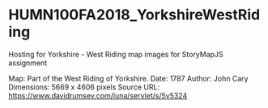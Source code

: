 # HUMN100FA2018_YorkshireWestRiding
Hosting for Yorkshire - West Riding map images for StoryMapJS assignment

Map: Part of the West Riding of Yorkshire.
Date: 1787
Author: John Cary
Dimensions: 5669 x 4606 pixels
Source URL: https://www.davidrumsey.com/luna/servlet/s/5v5324
